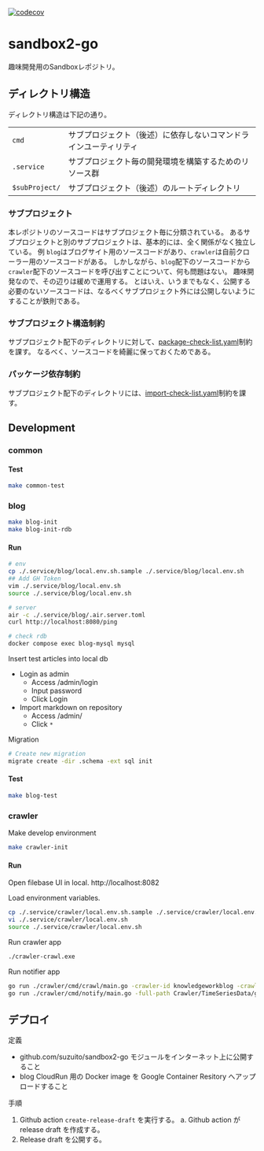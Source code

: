 [![codecov](https://codecov.io/gh/suzuito/sandbox2-go/graph/badge.svg?token=Rj1wZ7rRgW)](https://codecov.io/gh/suzuito/sandbox2-go)

# sandbox2-go

趣味開発用のSandboxレポジトリ。

## ディレクトリ構造

ディレクトリ構造は下記の通り。

|||
|---|---|
|`cmd`|サブプロジェクト（後述）に依存しないコマンドラインユーティリティ|
|`.service`|サブプロジェクト毎の開発環境を構築するためのリソース群|
|`$subProject/`|サブプロジェクト（後述）のルートディレクトリ|

### サブプロジェクト

本レポジトリのソースコードはサブプロジェクト毎に分類されている。
あるサブプロジェクトと別のサブプロジェクトは、基本的には、全く関係がなく独立している。
例 `blog`はブログサイト用のソースコードがあり、`crawler`は自前クローラー用のソースコードがある。
しかしながら、`blog`配下のソースコードから`crawler`配下のソースコードを呼び出すことについて、何も問題はない。
趣味開発なので、その辺りは緩めで運用する。
とはいえ、いうまでもなく、公開する必要のないソースコードは、なるべくサブプロジェクト外には公開しないようにすることが鉄則である。

### サブプロジェクト構造制約

サブプロジェクト配下のディレクトリに対して、[package-check-list.yaml](./package-check-list.yaml)制約を課す。
なるべく、ソースコードを綺麗に保っておくためである。

### パッケージ依存制約

サブプロジェクト配下のディレクトリには、[import-check-list.yaml](./import-check-list.yaml)制約を課す。

## Development

### common

#### Test

```bash
make common-test
```

### blog

```bash
make blog-init
make blog-init-rdb
```

#### Run

```bash
# env
cp ./.service/blog/local.env.sh.sample ./.service/blog/local.env.sh
## Add GH Token
vim ./.service/blog/local.env.sh
source ./.service/blog/local.env.sh

# server
air -c ./.service/blog/.air.server.toml
curl http://localhost:8080/ping

# check rdb
docker compose exec blog-mysql mysql
```

Insert test articles into local db

- Login as admin
  - Access /admin/login
  - Input password
  - Click Login
- Import markdown on repository
  - Access /admin/
  - Click `*`

Migration

```bash
# Create new migration
migrate create -dir .schema -ext sql init
```

#### Test

```bash
make blog-test
```

### crawler

Make develop environment

```bash
make crawler-init
```

#### Run

Open filebase UI in local.
http://localhost:8082

Load environment variables.

```bash
cp ./.service/crawler/local.env.sh.sample ./.service/crawler/local.env.sh
vi ./.service/crawler/local.env.sh
source ./.service/crawler/local.env.sh
```

Run crawler app

```bash
./crawler-crawl.exe
```

Run notifier app

```bash
go run ./crawler/cmd/crawl/main.go -crawler-id knowledgeworkblog -crawler-input-data '{"URL":"https://note.com/knowledgework/n/n4d7b97ff802c"}'
go run ./crawler/cmd/notify/main.go -full-path Crawler/TimeSeriesData/goblog/goblog-2023-08-14
```

## デプロイ

定義

- github.com/suzuito/sandbox2-go モジュールをインターネット上に公開すること
- blog CloudRun 用の Docker image を Google Container Resitory へアップロードすること

手順

1. Github action `create-release-draft` を実行する。
  a. Github action が release draft を作成する。
2. Release draft を公開する。
